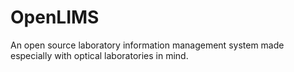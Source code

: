 # OpenLIMS
An open source laboratory information management system made especially with optical laboratories in mind.
